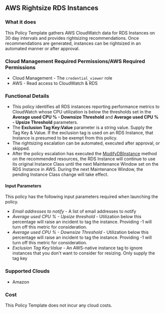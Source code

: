 ## AWS Rightsize RDS Instances

### What it does

This Policy Template gathers AWS CloudWatch data for RDS Instances on 30 day intervals and provides rightsizing recommendations.  Once recommendations are generated, instances can be rightsized in an automated manner or after approval.

### Cloud Management Required Permissions/AWS Required Permissions
- Cloud Management - The `credential_viewer` role
- AWS - Read access to CloudWatch & RDS

### Functional Details

- This policy identifies all RDS instances reporting performance metrics to CloudWatch whose CPU utilization is below the thresholds set in the **Average used CPU % - Downsize Threshold** and **Average used CPU % - Upsize Threshold** parameters.
- The **Exclusion Tag Key:Value** parameter is a string value.  Supply the Tag Key & Value.  If the exclusion tag is used on an RDS Instance, that Instance is presumed to be exempt from this policy.
- The rightsizing escalation can be automated, executed after approval, or skipped.
- After the policy escalation has executed the [ModifyDBInstance](https://docs.aws.amazon.com/AmazonRDS/latest/APIReference/API_ModifyDBInstance.html) method on the recommended resources, the RDS Instance will continue to use its original Instance Class until the next Maintenance Window set on the RDS Instance in AWS.  During the next Maintenance Window, the pending Instance Class change will take effect.

#### Input Parameters

This policy has the following input parameters required when launching the policy.

- *Email addresses to notify* - A list of email addresses to notify
- *Average used CPU % - Upsize threshold* - Utilization below this percentage will raise an incident to tag the instance. Providing -1 will turn off this metric for consideration.
- *Average used CPU % - Downsize Threshold* - Utilization below this percentage will raise an incident to tag the instance. Providing -1 will turn off this metric for consideration.
- *Exclusion Tag Key:Value* - An AWS-native instance tag to ignore instances that you don't want to consider for resizing. Only supply the tag key

### Supported Clouds

- Amazon

### Cost

This Policy Template does not incur any cloud costs.
